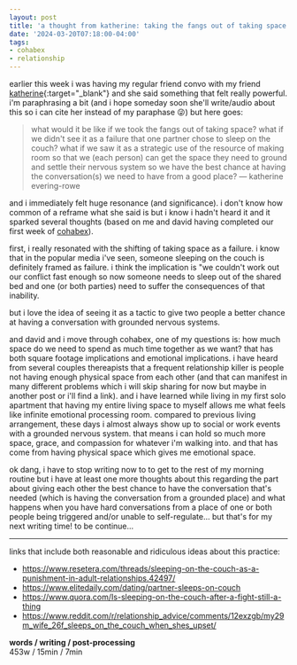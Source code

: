 ```yaml
---
layout: post
title: 'a thought from katherine: taking the fangs out of taking space'
date: '2024-03-20T07:18:00-04:00'
tags:
- cohabex
- relationship
--- 
```



earlier this week i was having my regular friend convo with my friend [katherine](https://www.kerpsychotherapy.com/){:target="_blank"} and she said something that felt really powerful. i'm paraphrasing a bit (and i hope someday soon she'll write/audio about this so i can cite her instead of my paraphase 😜) but here goes:

> what would it be like if we took the fangs out of taking space? what if we didn't see it as a failure that one partner chose to sleep on the couch? what if we saw it as a strategic use of the resource of making room so that we (each person) can get the space they need to ground and settle their nervous system so we have the best chance at having the conversation(s) we need to have from a good place? — katherine evering-rowe

and i immediately felt huge resonance (and significance). i don't know how common of a reframe what she said is but i know i hadn't heard it and it sparked several thoughts (based on me and david having completed our first week of [cohabex]({{site.baseurl}}2024/01/28/cohabitation-experimentation/)). 

first, i really resonated with the shifting of taking space as a failure. i know that in the popular media i've seen, someone sleeping on the couch is definitely framed as failure. i think the implication is "we couldn't work out our conflict fast enough so now someone needs to sleep out of the shared bed and one (or both parties) need to suffer the consequences of that inability. 

but i love the idea of seeing it as a tactic to give two people a better chance at having a conversation with grounded nervous systems. 

and david and i move through cohabex, one of my questions is: how much space do we need to spend as much time together as we want? that has both square footage implications and emotional implications. i have heard from several couples thereapists that a frequent relationship killer is people not having enough physical space from each other (and that can manifest in many different problems which i will skip sharing for now but maybe in another post or i'll find a link). and i have learned while living in my first solo apartment that having my entire living space to myself allows me what feels like infinite emotional processing room. compared to previous living arrangement, these days i almost always show up to social or work events with a grounded nervous system. that means i can hold so much more space, grace, and compassion for whatever i'm walking into. and that has come from having physical space which gives me emotional space. 

ok dang, i have to stop writing now to to get to the rest of my morning routine but i have at least one more thoughts about this regarding the part about giving each other the best chance to have the conversation that's needed (which is having the conversation from a grounded place) and what happens when you have hard conversations from a place of one or both people being triggered and/or unable to self-regulate... but that's for my next writing time! to be continue...


---

links that include both reasonable and ridiculous ideas about this practice:

- https://www.resetera.com/threads/sleeping-on-the-couch-as-a-punishment-in-adult-relationships.42497/
- https://www.elitedaily.com/dating/partner-sleeps-on-couch
- https://www.quora.com/Is-sleeping-on-the-couch-after-a-fight-still-a-thing
- https://www.reddit.com/r/relationship_advice/comments/12exzgb/my29m_wife_26f_sleeps_on_the_couch_when_shes_upset/




<!-- hyperlink bank -->


<!-- &#042; = asterisk -->
<!-- &#039; = single quote '-->

**words / writing / post-processing**  
453w / 15min / 7min